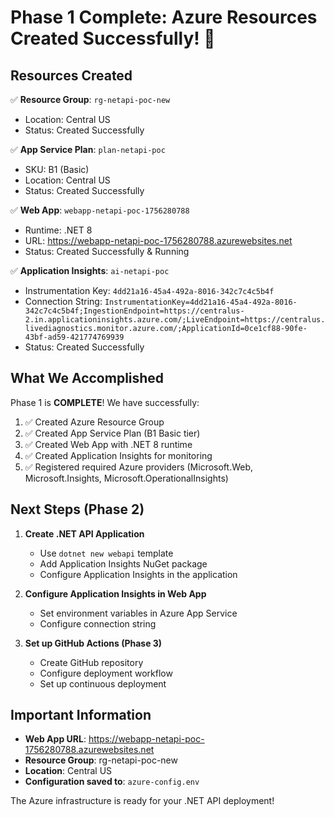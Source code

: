 # Phase 1 Complete: Azure Resources Created Successfully! 🎉

## Resources Created

✅ **Resource Group**: `rg-netapi-poc-new`
- Location: Central US
- Status: Created Successfully

✅ **App Service Plan**: `plan-netapi-poc`
- SKU: B1 (Basic)
- Location: Central US
- Status: Created Successfully

✅ **Web App**: `webapp-netapi-poc-1756280788`
- Runtime: .NET 8
- URL: https://webapp-netapi-poc-1756280788.azurewebsites.net
- Status: Created Successfully & Running

✅ **Application Insights**: `ai-netapi-poc`
- Instrumentation Key: `4dd21a16-45a4-492a-8016-342c7c4c5b4f`
- Connection String: `InstrumentationKey=4dd21a16-45a4-492a-8016-342c7c4c5b4f;IngestionEndpoint=https://centralus-2.in.applicationinsights.azure.com/;LiveEndpoint=https://centralus.livediagnostics.monitor.azure.com/;ApplicationId=0ce1cf88-90fe-43bf-ad59-421774769939`
- Status: Created Successfully

## What We Accomplished

Phase 1 is **COMPLETE**! We have successfully:

1. ✅ Created Azure Resource Group
2. ✅ Created App Service Plan (B1 Basic tier)
3. ✅ Created Web App with .NET 8 runtime
4. ✅ Created Application Insights for monitoring
5. ✅ Registered required Azure providers (Microsoft.Web, Microsoft.Insights, Microsoft.OperationalInsights)

## Next Steps (Phase 2)

1. **Create .NET API Application**
   - Use `dotnet new webapi` template
   - Add Application Insights NuGet package
   - Configure Application Insights in the application

2. **Configure Application Insights in Web App**
   - Set environment variables in Azure App Service
   - Configure connection string

3. **Set up GitHub Actions (Phase 3)**
   - Create GitHub repository
   - Configure deployment workflow
   - Set up continuous deployment

## Important Information

- **Web App URL**: https://webapp-netapi-poc-1756280788.azurewebsites.net
- **Resource Group**: rg-netapi-poc-new
- **Location**: Central US
- **Configuration saved to**: `azure-config.env`

The Azure infrastructure is ready for your .NET API deployment!

